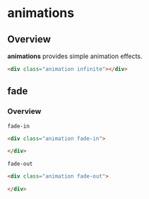 # animations

## Overview

**animations** provides simple animation effects.

```html
<div class="animation infinite"></div>
```

## fade

### Overview

`fade-in`

```html
<div class="animation fade-in">

</div>
```

`fade-out`

```html
<div class="animation fade-out">

</div>
```


